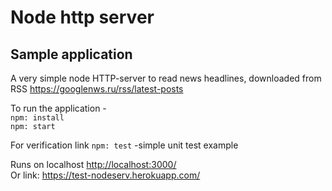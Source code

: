 # Node http server
## Sample application
A very simple node HTTP-server to read news headlines, downloaded from RSS https://googlenws.ru/rss/latest-posts   

To run the application -   
`npm: install`  
`npm: start`   

For verification link `npm: test` -simple unit test example   

Runs on localhost <http://localhost:3000/>   
Or link: <https://test-nodeserv.herokuapp.com/>